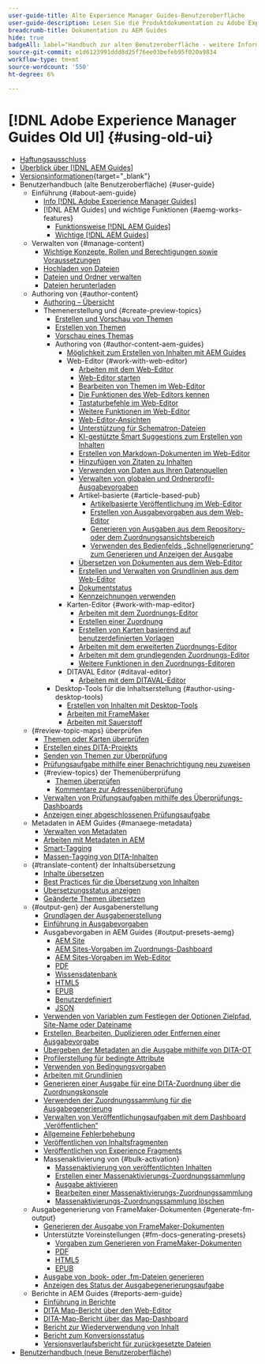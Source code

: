 ```yaml
---
user-guide-title: Alte Experience Manager Guides-Benutzeroberfläche
user-guide-description: Lesen Sie die Produktdokumentation zu Adobe Experience Manager Guides.
breadcrumb-title: Dokumentation zu AEM Guides
hide: true
badgeAll: label="Handbuch zur alten Benutzeroberfläche - weitere Informationen" type="Informative" url="/help/legacy-product-guide/disclaimer.md" tooltip="Handbuch zur alten Benutzeroberfläche"
source-git-commit: e1d6123991ddd8d25f76ee03befeb95f020a9834
workflow-type: tm+mt
source-wordcount: '550'
ht-degree: 6%

---
```



# [!DNL Adobe Experience Manager Guides Old UI] {#using-old-ui}

- [Haftungsausschluss](disclaimer.md)
- [Überblick über [!DNL AEM Guides]](overview.md)
- [Versionsinformationen](https://experienceleague.adobe.com/de/docs/experience-manager-guides/using/release-info/aem-guides-releases-roadmap){target="_blank"}
- Benutzerhandbuch (alte Benutzeroberfläche) {#user-guide}
   - Einführung {#about-aem-guide}
      - [Info [!DNL Adobe Experience Manager Guides]](./user-guide/intro.md)
      - [!DNL AEM Guides] und wichtige Funktionen {#aemg-works-features}
         - [Funktionsweise  [!DNL AEM Guides] ](./user-guide/intro-how-dxml-works.md)
         - [Wichtige  [!DNL AEM Guides] ](./user-guide/intro-dxml-features.md)
   - Verwalten von {#manage-content}
      - [Wichtige Konzepte, Rollen und Berechtigungen sowie Voraussetzungen](./user-guide/authoring.md)
      - [Hochladen von Dateien](./user-guide/authoring-upload-existing-files.md)
      - [Dateien und Ordner verwalten](./user-guide/authoring-file-management.md)
      - [Dateien herunterladen](./user-guide/authoring-download-assets.md)
   - Authoring von {#author-content}
      - [Authoring – Übersicht](./user-guide/authoring-content.md)
      - Themenerstellung und {#create-preview-topics}
         - [Erstellen und Vorschau von Themen](./user-guide/create-preview-topics.md)
         - [Erstellen von Themen](./user-guide/web-editor-create-topics.md)
         - [Vorschau eines Themas](./user-guide/web-editor-preview-topics.md)
         - Authoring von {#author-content-aem-guides}
            - [Möglichkeit zum Erstellen von Inhalten mit AEM Guides](./user-guide/authoring-content-xml-doc.md)
            - Web-Editor {#work-with-web-editor}
               - [Arbeiten mit dem Web-Editor](./user-guide/web-editor.md)
               - [Web-Editor starten](./user-guide/web-editor-launch-editor.md)
               - [Bearbeiten von Themen im Web-Editor](./user-guide/web-editor-edit-topics.md)
               - [Die Funktionen des Web-Editors kennen](./user-guide/web-editor-features.md)
               - [Tastaturbefehle im Web-Editor](./user-guide/web-editor-keyboard-shortcuts.md)
               - [Weitere Funktionen im Web-Editor](./user-guide/web-editor-other-features.md)
               - [Web-Editor-Ansichten](./user-guide/web-editor-views.md)
               - [Unterstützung für Schematron-Dateien](./user-guide/support-schematron-file.md)
               - [KI-gestützte Smart Suggestions zum Erstellen von Inhalten](./user-guide/authoring-ai-based-smart-suggestions.md)
               - [Erstellen von Markdown-Dokumenten im Web-Editor](./user-guide/web-editor-markdown-topic.md)
               - [Hinzufügen von Zitaten zu Inhalten](./user-guide/web-editor-apply-citations.md)
               - [Verwenden von Daten aus Ihren Datenquellen](./user-guide/web-editor-content-snippet.md)
               - [Verwalten von globalen und Ordnerprofil-Ausgabevorgaben](./user-guide/web-editor-manage-output-presets.md)
               - Artikel-basierte {#article-based-pub}
                  - [Artikelbasierte Veröffentlichung im Web-Editor](./user-guide/web-editor-article-publishing.md)
                  - [Erstellen von Ausgabevorgaben aus dem Web-Editor](./user-guide/web-editor-article-publishing-presets.md)
                  - [Generieren von Ausgaben aus dem Repository- oder dem Zuordnungsansichtsbereich](./user-guide/web-editor-article-publishing-output.md)
                  - [Verwenden des Bedienfelds „Schnellgenerierung“ zum Generieren und Anzeigen der Ausgabe](./user-guide/web-editor-quick-generate-panel.md)
               - [Übersetzen von Dokumenten aus dem Web-Editor](./user-guide/translate-documents-web-editor.md)
               - [Erstellen und Verwalten von Grundlinien aus dem Web-Editor](./user-guide/web-editor-baseline.md)
               - [Dokumentstatus](./user-guide/web-editor-document-states.md)
               - [Kennzeichnungen verwenden](./user-guide/web-editor-use-label.md)
            - Karten-Editor {#work-with-map-editor}
               - [Arbeiten mit dem Zuordnungs-Editor](./user-guide/map-editor.md)
               - [Erstellen einer Zuordnung](./user-guide/map-editor-create-map.md)
               - [Erstellen von Karten basierend auf benutzerdefinierten Vorlagen](./user-guide/create-maps-customized-templates.md)
               - [Arbeiten mit dem erweiterten Zuordnungs-Editor](./user-guide/map-editor-advanced-map-editor.md)
               - [Arbeiten mit dem grundlegenden Zuordnungs-Editor](./user-guide/map-editor-basic-map-editor.md)
               - [Weitere Funktionen in den Zuordnungs-Editoren](./user-guide/map-editor-other-features.md)
            - DITAVAL Editor {#ditaval-editor}
               - [Arbeiten mit dem DITAVAL-Editor](./user-guide/ditaval-editor.md)
         - Desktop-Tools für die Inhaltserstellung {#author-using-desktop-tools}
            - [Erstellen von Inhalten mit Desktop-Tools](./user-guide/author-desktop-tools.md)
            - [Arbeiten mit FrameMaker](./user-guide/author-desktop-framemaker.md)
            - [Arbeiten mit Sauerstoff](./user-guide/author-desktop-oxygen.md)
   - {#review-topic-maps} überprüfen
      - [Themen oder Karten überprüfen](./user-guide/review.md)
      - [Erstellen eines DITA-Projekts](./user-guide/authoring-create-dita-project.md)
      - [Senden von Themen zur Überprüfung](./user-guide/review-send-topics-for-review.md)
      - [Prüfungsaufgabe mithilfe einer Benachrichtigung neu zuweisen](./user-guide/reassign-review-using-notification.md)
      - {#review-topics} der Themenüberprüfung
         - [Themen überprüfen](./user-guide/review-topics.md)
         - [Kommentare zur Adressenüberprüfung](./user-guide/review-address-review-comments.md)
      - [Verwalten von Prüfungsaufgaben mithilfe des Überprüfungs-Dashboards](./user-guide/review-manage-tasks-review-dashboard.md)
      - [Anzeigen einer abgeschlossenen Prüfungsaufgabe](./user-guide/review-view-completed-task.md)
   - Metadaten in AEM Guides {#manaege-metadata}
      - [Verwalten von Metadaten](./user-guide/manage-metadata.md)
      - [Arbeiten mit Metadaten in AEM](./user-guide/metadata-dita.md)
      - [Smart-Tagging](./user-guide/web-editor-smart-tagging.md)
      - [Massen-Tagging von DITA-Inhalten](./user-guide/map-editor-bulk-tagging.md)
   - {#translate-content} der Inhaltsübersetzung
      - [Inhalte übersetzen](./user-guide/translation.md)
      - [Best Practices für die Übersetzung von Inhalten](./user-guide/translation-first-time.md)
      - [Übersetzungsstatus anzeigen](./user-guide/translation-view-trans-state-6234.md)
      - [Geänderte Themen übersetzen](./user-guide/translation-modified-topics-6234.md)
   - {#output-gen} der Ausgabenerstellung
      - [Grundlagen der Ausgabenerstellung](./user-guide/generate-output.md)
      - [Einführung in Ausgabevorgaben](./user-guide/generate-output-understand-presets.md)
      - Ausgabevorgaben in AEM Guides {#output-presets-aemg}
         - [AEM Site](./user-guide/generate-output-aem-site.md)
         - [AEM Sites-Vorgaben im Zuordnungs-Dashboard](./user-guide/generate-output-aem-site-map-dashboard.md)
         - [AEM Sites-Vorgaben im Web-Editor](./user-guide/generate-output-aem-site-web-editor.md)
         - [PDF](./user-guide/generate-output-pdf.md)
         - [Wissensdatenbank](./user-guide/generate-output-knowledge-base.md)
         - [HTML5](./user-guide/generate-output-html5.md)
         - [EPUB](./user-guide/generate-output-epub.md)
         - [Benutzerdefiniert](./user-guide/generate-output-custom.md)
         - [JSON](./user-guide/generate-output-json.md)
      - [Verwenden von Variablen zum Festlegen der Optionen Zielpfad, Site-Name oder Dateiname](./user-guide/generate-output-use-variables.md)
      - [Erstellen, Bearbeiten, Duplizieren oder Entfernen einer Ausgabevorgabe](./user-guide/generate-output-create-edit-preset.md)
      - [Übergeben der Metadaten an die Ausgabe mithilfe von DITA-OT](./user-guide/pass-metadata-dita-ot.md)
      - [Profilerstellung für bedingte Attribute](./user-guide/generate-output-conditional-attribute-profiling.md)
      - [Verwenden von Bedingungsvorgaben](./user-guide/generate-output-use-condition-presets.md)
      - [Arbeiten mit Grundlinien](./user-guide/generate-output-use-baseline-for-publishing.md)
      - [Generieren einer Ausgabe für eine DITA-Zuordnung über die Zuordnungskonsole](./user-guide/generate-output-for-a-dita-map.md)
      - [Verwenden der Zuordnungssammlung für die Ausgabegenerierung](./user-guide/generate-output-use-map-collection-output-generation.md)
      - [Verwalten von Veröffentlichungsaufgaben mit dem Dashboard „Veröffentlichen“](./user-guide/generate-output-publish-dashboard.md)
      - [Allgemeine Fehlerbehebung](./user-guide/generate-output-basic-troubleshooting.md)
      - [Veröffentlichen von Inhaltsfragmenten](./user-guide/publish-content-fragment.md)
      - [Veröffentlichen von Experience Fragments](./user-guide/publish-experience-fragment.md)
      - Massenaktivierung von {#bulk-activation}
         - [Massenaktivierung von veröffentlichten Inhalten](./user-guide/conf-bulk-activation.md)
         - [Erstellen einer Massenaktivierungs-Zuordnungssammlung](./user-guide/conf-bulk-activation-create-map-collection.md)
         - [Ausgabe aktivieren](./user-guide/conf-bulk-activation-publish-map-collection.md)
         - [Bearbeiten einer Massenaktivierungs-Zuordnungssammlung](./user-guide/conf-bulk-activation-edit-map-collection.md)
         - [Massenaktivierungs-Zuordnungssammlung löschen](./user-guide/conf-bulk-activation-delete-map-collection.md)
   - Ausgabegenerierung von FrameMaker-Dokumenten {#generate-fm-output}
      - [Generieren der Ausgabe von FrameMaker-Dokumenten](./user-guide/fm-output-generatation.md)
      - Unterstützte Voreinstellungen {#fm-docs-generating-presets}
         - [Vorgaben zum Generieren von FrameMaker-Dokumenten](./user-guide/fm-output-understand-presets.md)
         - [PDF](./user-guide/fm-output-pdf-preset.md)
         - [HTML5](./user-guide/fm-output-html5-preset.md)
         - [EPUB](./user-guide/fm-output-epub-preset.md)
      - [Ausgabe von .book- oder .fm-Dateien generieren](./user-guide/fm-output-generate.md)
      - [Anzeigen des Status der Ausgabegenerierungsaufgabe](./user-guide/fm-output-view-status.md)
   - Berichte in AEM Guides {#reports-aem-guide}
      - [Einführung in Berichte](./user-guide/reports-intro.md)
      - [DITA Map-Bericht über den Web-Editor](./user-guide/reports-web-editor.md)
      - [DITA-Map-Bericht über das Map-Dashboard](./user-guide/reports-ditamap.md)
      - [Bericht zur Wiederverwendung von Inhalt](./user-guide/reports-content-reuse.md)
      - [Bericht zum Konversionsstatus](./user-guide/reports-convertion-status.md)
      - [Versionsverlaufsbericht für zurückgesetzte Dateien](./user-guide/reports-reverted-file-version-history.md)
- [Benutzerhandbuch (neue Benutzeroberfläche)](https://experienceleague.adobe.com/en/docs/experience-manager-guides/using/user-guide/about-aem-guide/intro)
